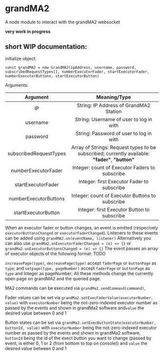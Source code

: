 # grandMA2

A node module to interact with the grandMA2 websocket

**very work in progress**

## short WIP documentation:

initialize object:

`const grandMA2 = new GrandMA2(ipAddress, username, password, subscribedRequestTypes[], numberExecutorFader, startExecutorFader, numberExecutorButtons, startExecutorButton)`

Arguments:

|        Argument        |                                           Meaning/Type                                           |
|:----------------------:|:------------------------------------------------------------------------------------------------:|
|           IP           |                              String: IP Address of GrandMA2 Station                              |
|        username        |                             String: Username of user to log in with                              |
|        password        |                             String: Password of user to log in with                              |
| subscribedRequestTypes | Array of Strings: Request types to be subscribed; currently available: **"fader"**, **"button"** |
|  numberExecutorFader   |                          Integer: count of Executor Faders to subscribe                          |
|   startExecutorFader   |                            Integer: first Executor Fader to subscribe                            |
| numberExecutorButtons  |                         Integer: count of Executor Buttons to subscribe                          |
|  startExecutorButton   |                           Integer: first Executor Button to subscribe                            |

When an executor fader or button changes, an event is emitted (respecively `executorButtonsChanged` or `executorFaderChanged`). Listeners to these events can be added using `grandMA2.on(eventName, listener)`
Alternatively you can also use `grandMa2.onExecutorFaderChanged = (e) => {}` or `grandMa2.onExecutorButtonsChanged = (e) => {}`
The event passes an array of executor objects of the following format: TODO


`increasePage(type)`, `decreasePage(type)` accept `faderPage` or `buttonPage` as `type`;
and `setpage(type, pageNumber)` accept `faderPage` or `buttonPage` as `type` and Integer as pageNumber;
All these methods change the currently open page on grandMA2 and the queried page.

MA2 commands can be executed via `grandMa2.sendCommand(command)`,

Fader values can be set via `grandMa2.setExecFaderValue(executorNumber, value)` with `executorNumber` being the 
not-zero-indexed executor number as passed by the events and shown in grandMa2 software and`value` the desired value between 0 and 1

Button states can be set via `grandMa2.setExecButtonState(executorNumber, buttonId, value)` with `executorNumber` being 
the not-zero-indexed executor number as passed by the events and shown in grandMa2 software, `buttonId` being the id of 
the exect button you want to change (passed by event, is either 0, 1 or 2 (from bottom to top on console)) and
`value` the desired value between 0 and 1
